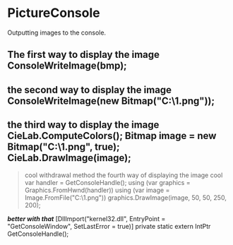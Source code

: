 # PictureConsole
Outputting images to the console.

The first way to display the image
ConsoleWriteImage(bmp);
---

the second way to display the image
ConsoleWriteImage(new Bitmap("C:\\1.png"));
---

the third way to display the image
CieLab.ComputeColors();
Bitmap image = new Bitmap("C:\\1.png", true);
CieLab.DrawImage(image);
---

>cool withdrawal method
the fourth way of displaying the image cool
var handler = GetConsoleHandle();
using (var graphics = Graphics.FromHwnd(handler))
using (var image = Image.FromFile("C:\\1.png"))
graphics.DrawImage(image, 50, 50, 250, 200);

***better with that***
[DllImport("kernel32.dll", EntryPoint = "GetConsoleWindow", SetLastError = true)]
private static extern IntPtr GetConsoleHandle();
